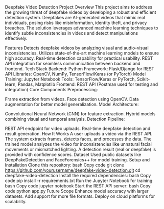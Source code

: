 Deepfake Video Detection
Project Overview
This project aims to address the growing threat of deepfake videos by developing a robust and efficient detection system. Deepfakes are AI-generated videos that mimic real individuals, posing risks like misinformation, identity theft, and privacy breaches. The solution leverages advanced machine learning techniques to identify subtle inconsistencies in videos and detect manipulations effectively.

Features
Detects deepfake videos by analyzing visual and audio-visual inconsistencies.
Utilizes state-of-the-art machine learning models to ensure high accuracy.
Real-time detection capability for practical usability.
REST API integration for seamless communication between backend and frontend.
Tech Stack
Backend: Python
Framework: Flask/Django for REST API
Libraries: OpenCV, NumPy, TensorFlow/Keras (or PyTorch)
Model Training: Jupyter Notebook
Tools: TensorFlow/Keras or PyTorch, Scikit-learn, Pandas, Matplotlib
Frontend: REST API (Postman used for testing and integration)
Core Components
Preprocessing:

Frame extraction from videos.
Face detection using OpenCV.
Data augmentation for better model generalization.
Model Architecture:

Convolutional Neural Network (CNN) for feature extraction.
Hybrid models combining visual and temporal analysis.
Detection Pipeline:

REST API endpoint for video uploads.
Real-time deepfake detection and result generation.
How It Works
A user uploads a video via the REST API.
The system extracts frames, detects faces, and processes the data.
The trained model analyzes the video for inconsistencies like unnatural facial movements or mismatched lighting.
A detection result (real or deepfake) is provided with confidence scores.
Dataset
Used public datasets like DeepFakeDetection and FaceForensics++ for model training.
Setup and Installation
Clone this repository:
bash
Copy code
git clone https://github.com/yourusername/deepfake-video-detection.git
cd deepfake-video-detection
Install the required dependencies:
bash
Copy code
pip install -r requirements.txt
Run the Jupyter Notebook for training:
bash
Copy code
jupyter notebook
Start the REST API server:
bash
Copy code
python app.py
Future Scope
Enhance model accuracy with larger datasets.
Add support for more file formats.
Deploy on cloud platforms for scalability.
